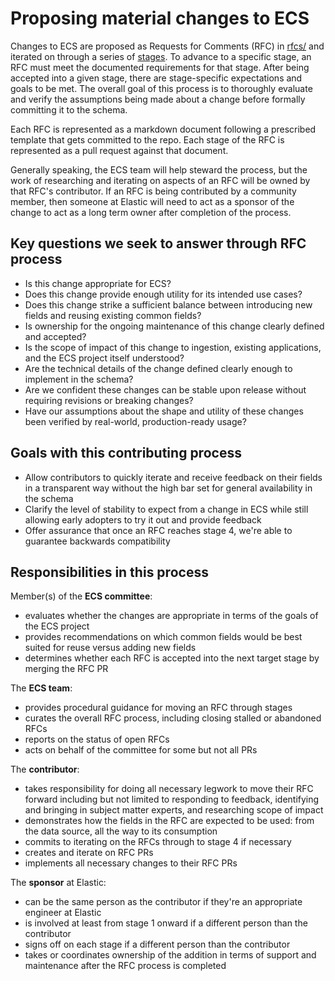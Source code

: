 # Proposing material changes to ECS

Changes to ECS are proposed as Requests for Comments (RFC) in [rfcs/](./rfcs/) and iterated on through a series of [stages](https://elastic.github.io/ecs/stages.html). To advance to a specific stage, an RFC must meet the documented requirements for that stage. After being accepted into a given stage, there are stage-specific expectations and goals to be met. The overall goal of this process is to thoroughly evaluate and verify the assumptions being made about a change before formally committing it to the schema.

Each RFC is represented as a markdown document following a prescribed template that gets committed to the repo. Each stage of the RFC is represented as a pull request against that document.

Generally speaking, the ECS team will help steward the process, but the work of researching and iterating on aspects of an RFC will be owned by that RFC's contributor. If an RFC is being contributed by a community member, then someone at Elastic will need to act as a sponsor of the change to act as a long term owner after completion of the process.

## Key questions we seek to answer through RFC process

* Is this change appropriate for ECS?
* Does this change provide enough utility for its intended use cases?
* Does this change strike a sufficient balance between introducing new fields and reusing existing common fields?
* Is ownership for the ongoing maintenance of this change clearly defined and accepted?
* Is the scope of impact of this change to ingestion, existing applications, and the ECS project itself understood?
* Are the technical details of the change defined clearly enough to implement in the schema?
* Are we confident these changes can be stable upon release without requiring revisions or breaking changes?
* Have our assumptions about the shape and utility of these changes been verified by real-world, production-ready usage?

## Goals with this contributing process

* Allow contributors to quickly iterate and receive feedback on their fields in a transparent way without the high bar set for general availability in the schema
* Clarify the level of stability to expect from a change in ECS while still allowing early adopters to try it out and provide feedback
* Offer assurance that once an RFC reaches stage 4, we're able to guarantee backwards compatibility

## Responsibilities in this process

Member(s) of the **ECS committee**:
* evaluates whether the changes are appropriate in terms of the goals of the ECS project
* provides recommendations on which common fields would be best suited for reuse versus adding new fields
* determines whether each RFC is accepted into the next target stage by merging the RFC PR

The **ECS team**:
* provides procedural guidance for moving an RFC through stages
* curates the overall RFC process, including closing stalled or abandoned RFCs
* reports on the status of open RFCs
* acts on behalf of the committee for some but not all PRs

The **contributor**:
* takes responsibility for doing all necessary legwork to move their RFC forward including but not limited to responding to feedback, identifying and bringing in subject matter experts, and researching scope of impact
* demonstrates how the fields in the RFC are expected to be used: from the data source, all the way to its consumption
* commits to iterating on the RFCs through to stage 4 if necessary
* creates and iterate on RFC PRs
* implements all necessary changes to their RFC PRs

The **sponsor** at Elastic:
* can be the same person as the contributor if they're an appropriate engineer at Elastic
* is involved at least from stage 1 onward if a different person than the contributor
* signs off on each stage if a different person than the contributor
* takes or coordinates ownership of the addition in terms of support and maintenance after the RFC process is completed
